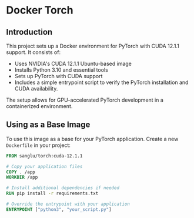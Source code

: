 Docker Torch
===

Introduction
---

This project sets up a Docker environment for PyTorch with CUDA 12.1.1 support. It consists of:

- Uses NVIDIA's CUDA 12.1.1 Ubuntu-based image
- Installs Python 3.10 and essential tools
- Sets up PyTorch with CUDA support
- Includes a simple entrypoint script to verify the PyTorch installation and CUDA availability.

The setup allows for GPU-accelerated PyTorch development in a containerized environment.

Using as a Base Image
---

To use this image as a base for your PyTorch application. Create a new `Dockerfile` in your project:

```dockerfile
FROM sanglu/torch:cuda-12.1.1

# Copy your application files
COPY . /app
WORKDIR /app

# Install additional dependencies if needed
RUN pip install -r requirements.txt

# Override the entrypoint with your application
ENTRYPOINT ["python3", "your_script.py"]
```
